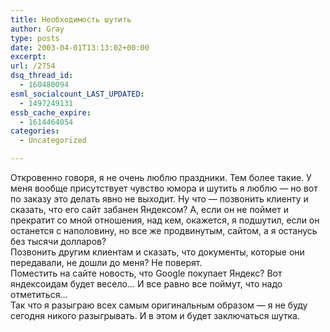 ```yaml
---
title: Необходимость шутить
author: Gray
type: posts
date: 2003-04-01T13:13:02+00:00
excerpt:
url: /2754
dsq_thread_id:
  - 160480094
esml_socialcount_LAST_UPDATED:
  - 1497249131
essb_cache_expire:
  - 1614464054
categories:
  - Uncategorized

---
```








Откровенно говоря, я не очень люблю праздники. Тем более такие. У меня вообще присутствует чувство юмора и шутить я люблю &#8212; но вот по заказу это делать явно не выходит. Ну что &#8212; позвонить клиенту и сказать, что его сайт забанен Яндексом? А, если он не поймет и прекратит со мной отношения, над кем, окажется, я подшутил, если он останется с наполовину, но все же продвинутым, сайтом, а я останусь без тысячи долларов?  
Позвонить другим клиентам и сказать, что документы, которые они передавали, не дошли до меня? Не поверят.  
Поместить на сайте новость, что Google покупает Яндекс? Вот яндексоидам будет весело&#8230; И все равно все поймут, что надо отметиться&#8230;  
Так что я разыграю всех самым оригинальным образом &#8212; я не буду сегодня никого разыгрывать. И в этом и будет заключаться шутка.
